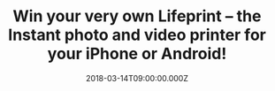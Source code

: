 ---
campaign-uuid: "c-8d651bd4-7ff9-4a91-a8cc-eb141319c5f8"
type: "Competition"
category: "Technology"
date: "2018-03-14T09:00:00.000Z"
end-date: "2018-03-30T23:59:00.000Z"
disable-form: false
is_promoted: false
has_entry_page: true
title: "Win\_your very own Lifeprint – the Instant photo\_and\_video printer for your\
  \ iPhone or Android!"
competition-description: "<p>If you want to print instantly your favourite photos\
  \ and videos from your iPhone or Android… you can make it possible now with the\
  \ new Lifeprint 2x3 Hyperphoto Printer! NME is giving YOU the opportunity to win\
  \ the brand new portable Bluetooth printer you were waiting for!</p>\n<p>Click on\
  \ the link for a chance to win and make your photos come to life with the new Lifeprint\
  \ 2x3 Hyperphoto Printer!</p>\n"
hero-header: "Win\_your very own Lifeprint - the Instant photo\_and\_video printer\
  \ for your iPhone or Android!"
terms-confirmation: "N/A"
banner-img: "https://assets.expresslyapp.com/asset-61f492fa-29b9-445d-9284-b339557a7693.jpg"
logo-left-href: "https://shop.lifeprintphotos.com/collections/all"
logo-left-image: "https://assets.expresslyapp.com/df219c7b-4fcc-4587-b942-093ad038bd77-thumb.png"
logo-left-title: "Lifeprint"
bg-image-hero: "https://assets.expresslyapp.com/asset-bb2a0759-799e-42a0-847e-af312d4bbd1f.jpg"
bg-image-first: "https://assets.expresslyapp.com/asset-c9d48c58-48d3-46ee-9514-30bff595ea99.jpg"
bg-image-second: "https://assets.expresslyapp.com/asset-075931f5-4137-4632-9fd2-8e988673fec8.jpg"
bg-image-third: "https://assets.expresslyapp.com/asset-c0db9e8f-a86e-40eb-a8e3-7c7fdba513de.jpg"
section1-content: "<p>Make your photos special again and watch them come to life with\
  \ this super simple to use Lifeprint Bluetooth and Wi-Fi printer.</p>\n<p>Using\
  \ a unique technology called Hyperphoto (TM) Lifeprint also can embed a video\_\
  inside\_your photo making it come to life like magic in your hands.\_Print straight\
  \ from your iPhone or Android camera roll or instantly print from Instagram, Facebook\_\
  Snapchat, GIFs, and more.</p>\n"
section2-content: "<p>Lifeprint is the first, and only, instant photo printer in the\
  \ world\_that also allows you to share prints with friends\_and family all over\
  \ the\_world! \nIf you’re travelling the world or just want to make your friends\
  \ jealous\_of your\_holiday, you can connect to their Lifeprint printer and show\
  \ off your\_snaps in style.</p>\n<p>The photo paper comes with a sticky back so\
  \ you can stick your\_Lifeprints to make a super quick photo album,\_postcard or\
  \ collage!</p>\n"
section3-content: "<p>Now you can decorate your room with your favorite memories much\
  \ better than just hitting ‘like’ on a screen!\_But that is just the beginning,\
  \ have a look at its numerous products here: http://lifeprintphotos.com/</p> \n\
  <p>Think no more and enter your details below for a chance to win the amazing Lifeprint\
  \ 2x3 Hyperphoto Printer worth £134.95! </p> \n<p>Good luck!</p>\n"
entry-title: "Win\_your very own Lifeprint – the Instant photo\_and\_video printer\
  \ for your iPhone or Android!"
entry-content: "<p>Enter the draw to win the Lifeprint 2x3 Hyperphoto Printer worth\
  \ £134.95!  by completing the form below before 23:59 on 30/03/18!</p>\n"
has-winner: true
winner-title: "CONGRATULATIONS to Michelle who won the new amazing Instant photo and\
  \ video printer, the Lifeprint 2x3 Hyperphoto Printer!"
winner-banner: "https://assets.expresslyapp.com/asset-ec968ae6-1f36-41ae-b5f3-2e9f694a398b.jpg"
prize-description: "One 2x3 Lifeprint Hyperphoto printer worth £134.95"
country-restrictions:
- "GB"
---
